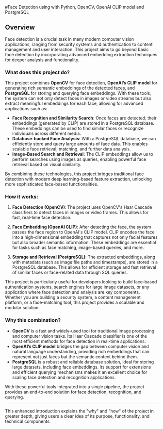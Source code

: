 #Face Detection using with Python, OpenCV, OpenAI CLIP model and PostgreSQL



## Overview

Face detection is a crucial task in many modern computer vision applications, ranging from security systems and authentication to content management and user interaction. This project aims to go beyond basic face detection by incorporating advanced embedding extraction techniques for deeper analysis and functionality.

### What does this project do?

This project combines **OpenCV** for face detection, **OpenAI’s CLIP model** for generating rich semantic embeddings of the detected faces, and **PostgreSQL** for storing and querying face embeddings. With these tools, the system can not only detect faces in images or video streams but also extract meaningful embeddings for each face, allowing for advanced applications such as:

- **Face Recognition and Similarity Search:** Once faces are detected, their embeddings (generated by CLIP) are stored in a PostgreSQL database. These embeddings can be used to find similar faces or recognize individuals across different media.
- **Database-backed Face Analysis:** With a PostgreSQL database, we can efficiently store and query large amounts of face data. This enables scalable face retrieval, matching, and further data analysis.
- **Image-Based Search and Retrieval:** The CLIP embeddings allow us to perform searches using images as queries, enabling powerful face retrieval based on visual similarity.

By combining these technologies, this project bridges traditional face detection with modern deep learning-based feature extraction, unlocking more sophisticated face-based functionalities.

### How it works:

1. **Face Detection (OpenCV)**: The project uses OpenCV's Haar Cascade classifiers to detect faces in images or video frames. This allows for fast, real-time face detection.
   
2. **Face Embedding (OpenAI CLIP)**: After detecting the face, the system passes the face region to OpenAI's CLIP model. CLIP encodes the face into a high-dimensional embedding that captures not only facial features but also broader semantic information. These embeddings are essential for tasks such as face matching, image-based queries, and more.

3. **Storage and Retrieval (PostgreSQL)**: The extracted embeddings, along with metadata (such as image file paths and timestamps), are stored in a PostgreSQL database. This allows for efficient storage and fast retrieval of similar faces or face-related data through SQL queries.

This project is particularly useful for developers looking to build face-based authentication systems, search engines for large image datasets, or any application where face detection and analysis are key components. Whether you are building a security system, a content management platform, or a face-matching tool, this project provides a scalable and modular solution.

### Why this combination?

- **OpenCV** is a fast and widely-used tool for traditional image processing and computer vision tasks. Its Haar Cascade classifier is one of the most efficient methods for face detection in real-time applications.
- **OpenAI’s CLIP model** bridges the gap between computer vision and natural language understanding, providing rich embeddings that can represent not just faces but the semantic context behind them.
- **PostgreSQL** is a robust and reliable database solution, ideal for storing large datasets, including face embeddings. Its support for extensions and efficient querying mechanisms makes it an excellent choice for scaling face detection and recognition applications.

With these powerful tools integrated into a single pipeline, the project provides an end-to-end solution for face detection, recognition, and querying.

---

This enhanced introduction explains the "why" and "how" of the project in greater depth, giving users a clear idea of its purpose, functionality, and technical components.
